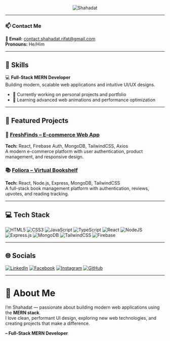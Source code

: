 <!-- 🖼️ Profile Banner -->
<p align="center">
 <img src="https://i.ibb.co/3YCy6tHM/White-and-Navy-Modern-Business-Consultant-Linked-In-Article-Cover-Image-20251008-025930-0000.png" alt="Shahadat">

</p>


---

### 📫 Contact Me
**📧 Email:** contact.shahadat.rifat@gmail.com  
**Pronouns:** He/Him  

---

## 💼 Skills
💻 **Full-Stack MERN Developer**  
Building modern, scalable web applications and intuitive UI/UX designs.  

- 🔭 Currently working on personal projects and portfolio  
- 🌱 Learning advanced web animations and performance optimization  

---

## 🚀 Featured Projects

### 🛒 [FreshFinds – E-commerce Web App](#)
**Tech:** React, Firebase Auth, MongoDB, TailwindCSS, Axios  
A modern e-commerce platform with user authentication, product management, and responsive design.

### 📚 [Foliora – Virtual Bookshelf](#)
**Tech:** React, Node.js, Express, MongoDB, TailwindCSS  
A full-stack book management platform with authentication, reviews, upvotes, and reading tracking.

---

## 💻 Tech Stack
![HTML5](https://img.shields.io/badge/html5-%23E34F26?style=for-the-badge&logo=html5&logoColor=white)
![CSS3](https://img.shields.io/badge/css3-%231572B6?style=for-the-badge&logo=css3&logoColor=white)
![JavaScript](https://img.shields.io/badge/javascript-%23323330?style=for-the-badge&logo=javascript&logoColor=%23F7DF1E)
![TypeScript](https://img.shields.io/badge/typescript-%23007ACC?style=for-the-badge&logo=typescript&logoColor=white)
![React](https://img.shields.io/badge/react-%2320232a?style=for-the-badge&logo=react&logoColor=%2361DAFB)
![NodeJS](https://img.shields.io/badge/node.js-6DA55F?style=for-the-badge&logo=node.js&logoColor=white)
![Express.js](https://img.shields.io/badge/express.js-%23404d59?style=for-the-badge&logo=express&logoColor=%2361DAFB)
![MongoDB](https://img.shields.io/badge/mongodb-%234ea94b?style=for-the-badge&logo=mongodb&logoColor=white)
![TailwindCSS](https://img.shields.io/badge/tailwindcss-38B2AC?style=for-the-badge&logo=tailwind-css&logoColor=white)
![Firebase](https://img.shields.io/badge/firebase-%23039BE5?style=for-the-badge&logo=firebase&logoColor=white)

---

## 🌐 Socials
[![LinkedIn](https://img.shields.io/badge/LinkedIn-%230077B5.svg?logo=linkedin&logoColor=white)](https://www.linkedin.com/in/shahadat-rifat/)
[![Facebook](https://img.shields.io/badge/Facebook-%231877F2.svg?logo=Facebook&logoColor=white)](https://www.facebook.com/shahadat.rifat)
[![Instagram](https://img.shields.io/badge/Instagram-%23E4405F.svg?logo=Instagram&logoColor=white)](https://www.instagram.com/shahadat.rifat)
[![GitHub](https://img.shields.io/badge/github-%23121011.svg?style=for-the-badge&logo=github&logoColor=white)](https://github.com/shahadat-rifat)

---

# 💫 About Me
I’m Shahadat — passionate about building modern web applications using the **MERN stack**.  
I love clean, performant UI design, exploring new web technologies, and creating projects that make a difference.  

**– Full-Stack MERN Developer**
